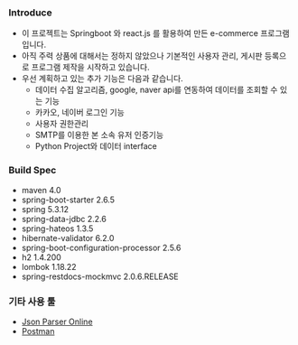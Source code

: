 ### Introduce ###
- 이 프로젝트는 Springboot 와 react.js 를 활용하여 만든 e-commerce 프로그램입니다.
- 아직 주력 상품에 대해서는 정하지 않았으나 기본적인 사용자 관리, 게시판 등록으로 프로그램 제작을 시작하고 있습니다.
- 우선 계획하고 있는 추가 기능은 다음과 같습니다.
  -  데이터 수집 알고리즘, google, naver api를 연동하여 데이터를 조회할 수 있는 기능
  -  카카오, 네이버 로그인 기능
  -  사용자 권한관리
  -  SMTP를 이용한 본 소속 유저 인증기능
  -  Python Project와 데이터 interface

### Build Spec ###
- maven 4.0
- spring-boot-starter 2.6.5
- spring 5.3.12
- spring-data-jdbc 2.2.6
- spring-hateos 1.3.5
- hibernate-validator 6.2.0
- spring-boot-configuration-processor 2.5.6
- h2 1.4.200
- lombok 1.18.22
- spring-restdocs-mockmvc 2.0.6.RELEASE



### 기타 사용 툴 ###
- [Json Parser Online][jsonParserLink]
- [Postman][postmanLink]

[jsonParserLink]: http://json.parser.online.fr "jsonParser Link"
[postmanLink]: https://www.postman.com "postman Link"

